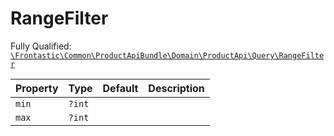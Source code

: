 #  RangeFilter

Fully Qualified: [`\Frontastic\Common\ProductApiBundle\Domain\ProductApi\Query\RangeFilter`](../../../../../../src/php/ProductApiBundle/Domain/ProductApi/Query/RangeFilter.php)

Property|Type|Default|Description
--------|----|-------|-----------
`min`|`?int`||
`max`|`?int`||

